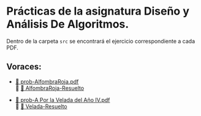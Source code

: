 # Prácticas de la asignatura Diseño y Análisis De Algoritmos.

Dentro de la carpeta `src` se encontrará el ejercicio correspondiente a cada PDF.

## Voraces:

- [🔗 prob-AlfombraRoja.pdf](https://github.com/user-attachments/files/19492142/prob-AlfombraRoja.pdf)  
  🔹 [📜 AlfombraRoja-Resuelto](src/alfombraRoja.py)

- [🔗 prob-A Por la Velada del Año IV.pdf](https://github.com/user-attachments/files/19505494/prob-A.Por.la.Velada.del.Ano.IV.pdf)  
  🔹 [📜 Velada-Resuelto](src/laVeladaDelAno4.py)

